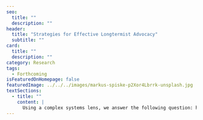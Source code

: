 ```yaml
---
seo:
  title: ""
  description: ""
header:
  title: "Strategies for Effective Longtermist Advocacy"
  subtitle: ""
card:
  title: ""
  description: ""
category: Research
tags:
  - Forthcoming
isFeaturedOnHomepage: false
featuredImage: ../../../images/markus-spiske-p2Xor4Lbrrk-unsplash.jpg
textSections:
  - title: ""
    content: |
      Using a complex systems lens, we answer the following question: how can one engage in such a system to robustly benefit the long-term future? While existing research provides provisional answers on what could feature on the agenda of longtermist advocates, little progress has been made on how to design and implement agendas. We address this gap of translating research insights into direct engagement with policy processes. We provide an overview of what advocates must understand and build to have a positive impact, divided into two main sections. First, we review the literature on advocacy, lobbying and epistemic communities to identify best practices in policy engagement, notably including advice on how academics can constructively collaborate with policy actors. Second, we provide a framework, grounded in the literature, to guide longtermist advocacy: delineating considerations, guiding questions, and pieces of advice for effective engagement. We conclude with limitations and notes of caution on the use of the aforementioned framework.
---
```


